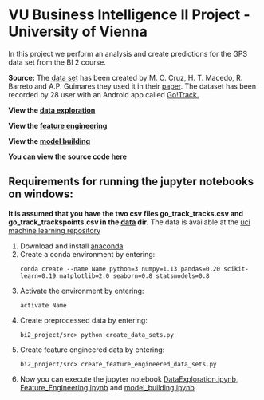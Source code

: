 # VU Business Intelligence II Project - University of Vienna

In this project we perform an analysis and create predictions for the GPS data set from the BI 2 course.

**Source:**
The [data set](https://archive.ics.uci.edu/ml/datasets/GPS+Trajectories)
has been created by M. O. Cruz, H. T. Macedo, R. Barreto and A.P. Guimares they used it in
their [paper](https://github.com/MoBran/bi2_project/blob/master/literature/Grouping%20similar%20trajectories%20for%20car%20pooling%20purposes.pdf).
The dataset has been recorded by 28 user with an Android app called [Go!Track.](https://play.google.com/store/apps/details?id=com.go.router)

**View the [data exploration](src/DataExploration.ipynb)**

**View the [feature engineering](src/Feature_Engineering.ipynb)**

**View the [model building](src/model_building.ipynb)** 

**You can view the source code [here](src)**

## Requirements for running the jupyter notebooks on windows:

**It is assumed that you have the two csv files go_track_tracks.csv and go_track_trackspoints.csv
in the [data](data) dir.**
The data is available at the [uci machine learning repository](https://archive.ics.uci.edu/ml/datasets/GPS+Trajectories)

1. Download and install [anaconda](https://www.anaconda.com/download/)
2. Create a conda environment by entering:
   ```
   conda create --name Name python=3 numpy=1.13 pandas=0.20 scikit-learn=0.19 matplotlib=2.0 seaborn=0.8 statsmodels=0.8
   ```
3. Activate the environment by entering:
   ```
   activate Name
   ```
4. Create preprocessed data by entering:
   ```
   bi2_project/src> python create_data_sets.py
   ```
5. Create feature engineered data by entering:
    ```
    bi2_project/src> create_feature_engineered_data_sets.py
    ```
6. Now you can execute the jupyter notebook [DataExploration.ipynb](src/DataExploration.ipynb), [Feature_Engineering.ipynb](src/Feature_Engineering.ipynb) and [model_building.ipynb](src/model_building.ipynb)
